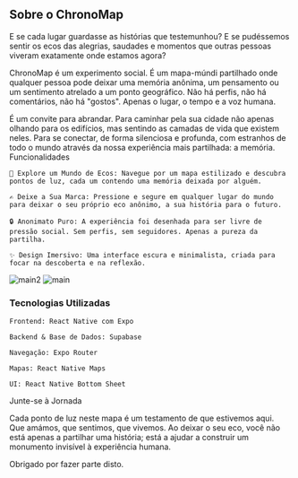 ## Sobre o ChronoMap

E se cada lugar guardasse as histórias que testemunhou? E se pudéssemos sentir os ecos das alegrias, saudades e momentos que outras pessoas viveram exatamente onde estamos agora?

ChronoMap é um experimento social. É um mapa-múndi partilhado onde qualquer pessoa pode deixar uma memória anônima, um pensamento ou um sentimento atrelado a um ponto geográfico. Não há perfis, não há comentários, não há "gostos". Apenas o lugar, o tempo e a voz humana.

É um convite para abrandar. Para caminhar pela sua cidade não apenas olhando para os edifícios, mas sentindo as camadas de vida que existem neles. Para se conectar, de forma silenciosa e profunda, com estranhos de todo o mundo através da nossa experiência mais partilhada: a memória.
Funcionalidades

    📍 Explore um Mundo de Ecos: Navegue por um mapa estilizado e descubra pontos de luz, cada um contendo uma memória deixada por alguém.

    ✍️ Deixe a Sua Marca: Pressione e segure em qualquer lugar do mundo para deixar o seu próprio eco anônimo, a sua história para o futuro.

    🔒 Anonimato Puro: A experiência foi desenhada para ser livre de pressão social. Sem perfis, sem seguidores. Apenas a pureza da partilha.

    ✨ Design Imersivo: Uma interface escura e minimalista, criada para focar na descoberta e na reflexão.
![main2](https://github.com/user-attachments/assets/7d8901e6-b078-40b2-ab55-61e8cfea4225)
![main](https://github.com/user-attachments/assets/a5a66bf8-67fd-4009-b018-46b738f8d165)

### Tecnologias Utilizadas

    Frontend: React Native com Expo

    Backend & Base de Dados: Supabase

    Navegação: Expo Router

    Mapas: React Native Maps

    UI: React Native Bottom Sheet

Junte-se à Jornada

Cada ponto de luz neste mapa é um testamento de que estivemos aqui. Que amámos, que sentimos, que vivemos. Ao deixar o seu eco, você não está apenas a partilhar uma história; está a ajudar a construir um monumento invisível à experiência humana.

Obrigado por fazer parte disto.
